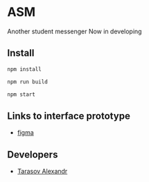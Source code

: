 # ASM
Another student messenger
Now in developing

## Install
<a name="install"></a>
<a name="installstart"></a>
```sh
npm install
```

```sh
npm run build
```

```sh
npm start
```

## Links to interface prototype
<a name="links"></a>
- [figma](https://www.figma.com/file/dvIMsdgyiwD8APA3oX1X7P/Chat_external_link-(Copy)?node-id=0%3A1)

## Developers
<a name="developers"></a>

- [Tarasov Alexandr](https://github.com/torasovAlexandr)

